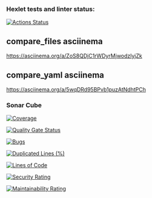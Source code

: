 ### Hexlet tests and linter status:
[![Actions Status](https://github.com/CheshireMug/python-project-50/actions/workflows/hexlet-check.yml/badge.svg)](https://github.com/CheshireMug/python-project-50/actions)

## compare_files asciinema
https://asciinema.org/a/ZoS8QDjC1rWDyrMjwodzlyjZk

## compare_yaml asciinema
https://asciinema.org/a/5wqDRd95BPvb1puzAtNdhtPCh

### Sonar Cube
[![Coverage](https://sonarcloud.io/api/project_badges/measure?project=CheshireMug_python-project-50&metric=coverage)](https://sonarcloud.io/summary/new_code?id=CheshireMug_python-project-50)

[![Quality Gate Status](https://sonarcloud.io/api/project_badges/measure?project=CheshireMug_python-project-50&metric=alert_status)](https://sonarcloud.io/summary/new_code?id=CheshireMug_python-project-50)

[![Bugs](https://sonarcloud.io/api/project_badges/measure?project=CheshireMug_python-project-50&metric=bugs)](https://sonarcloud.io/summary/new_code?id=CheshireMug_python-project-50)

[![Duplicated Lines (%)](https://sonarcloud.io/api/project_badges/measure?project=CheshireMug_python-project-50&metric=duplicated_lines_density)](https://sonarcloud.io/summary/new_code?id=CheshireMug_python-project-50)

[![Lines of Code](https://sonarcloud.io/api/project_badges/measure?project=CheshireMug_python-project-50&metric=ncloc)](https://sonarcloud.io/summary/new_code?id=CheshireMug_python-project-50)

[![Security Rating](https://sonarcloud.io/api/project_badges/measure?project=CheshireMug_python-project-50&metric=security_rating)](https://sonarcloud.io/summary/new_code?id=CheshireMug_python-project-50)

[![Maintainability Rating](https://sonarcloud.io/api/project_badges/measure?project=CheshireMug_python-project-50&metric=sqale_rating)](https://sonarcloud.io/summary/new_code?id=CheshireMug_python-project-50)
